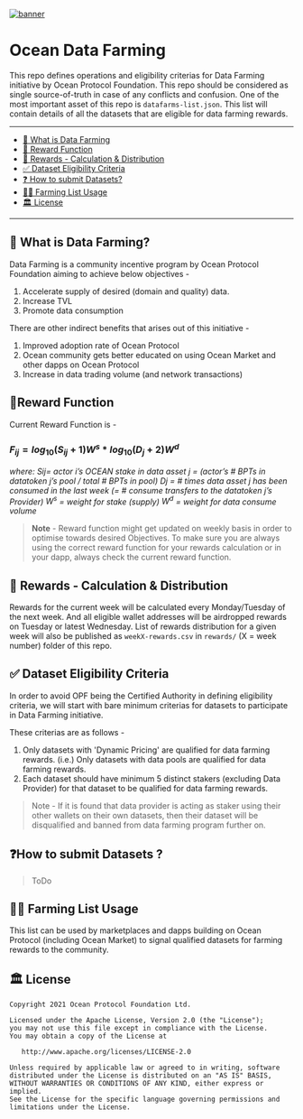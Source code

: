 [![banner](https://raw.githubusercontent.com/oceanprotocol/art/master/github/repo-banner%402x.png)](https://oceanprotocol.com)

# Ocean Data Farming

This repo defines operations and eligibility criterias for Data Farming initiative by Ocean Protocol Foundation. This repo should be considered as single source-of-truth in case of any conflicts and confusion. One of the most important asset of this repo is `datafarms-list.json`. This list will contain details of all the datasets that are eligible for data farming rewards.

---

- [🌾 What is Data Farming](#what-is-data-farming?)
- [🤑 Reward Function](#reward-function)
- [🚜 Rewards - Calculation & Distribution](#rewards-calculation-&-Distribution)
- [✅ Dataset Eligibility Criteria](#-criteria)
- [❓ How to submit Datasets?](#-list-schema)
- [🧑‍🌾 Farming List Usage](#️-list-usage)
- [🏛 License](#-license)

---

## 🌾 What is Data Farming?

Data Farming is a community incentive program by Ocean Protocol Foundation aiming to achieve below objectives -

1. Accelerate supply of desired (domain and quality) data.
2. Increase TVL
3. Promote data consumption

There are other indirect benefits that arises out of this initiative -

1. Improved adoption rate of Ocean Protocol
2. Ocean community gets better educated on using Ocean Market and other dapps on Ocean Protocol
3. Increase in data trading volume (and network transactions)

## 🤑Reward Function

Current Reward Function is -

### **$F_{ij} = log_{10}(S_{ij}+1)W^s * log_{10}(D_j+2)W^d$**

_where:
$Sij$= actor i’s OCEAN stake in data asset j = (actor’s # BPTs in datatoken j’s pool / total # BPTs in pool)
$Dj$ = # times data asset j has been consumed in the last week (= # consume transfers to the datatoken j’s Provider)
$W^s$ = weight for stake (supply)
$W^d$ = weight for data consume volume_

> **Note** - Reward function might get updated on weekly basis in order to optimise towards desired Objectives. To make sure you are always using the correct reward function for your rewards calculation or in your dapp, always check the current reward function.

## 🚜 Rewards - Calculation & Distribution

Rewards for the current week will be calculated every Monday/Tuesday of the next week. And all eligible wallet addresses will be airdropped rewards on Tuesday or latest Wednesday. List of rewards distribution for a given week will also be published as `weekX-rewards.csv` in `rewards/` (X = week number) folder of this repo.

## ✅ Dataset Eligibility Criteria

In order to avoid OPF being the Certified Authority in defining eligibility criteria, we will start with bare minimum criterias for datasets to participate in Data Farming initiative.

These criterias are as follows -

1. Only datasets with 'Dynamic Pricing' are qualified for data farming rewards. (i.e.) Only datasets with data pools are qualified for data farming rewards.
2. Each dataset should have minimum 5 distinct stakers (excluding Data Provider) for that dataset to be qualified for data farming rewards.

> Note - If it is found that data provider is acting as staker using their other wallets on their own datasets, then their dataset will be disqualified and banned from data farming program further on.

## ❓How to submit Datasets ?

> ToDo

## 🧑‍🌾 Farming List Usage

This list can be used by marketplaces and dapps building on Ocean Protocol (including Ocean Market) to signal qualified datasets for farming rewards to the community.

## 🏛 License

```text
Copyright 2021 Ocean Protocol Foundation Ltd.

Licensed under the Apache License, Version 2.0 (the "License");
you may not use this file except in compliance with the License.
You may obtain a copy of the License at

   http://www.apache.org/licenses/LICENSE-2.0

Unless required by applicable law or agreed to in writing, software
distributed under the License is distributed on an "AS IS" BASIS,
WITHOUT WARRANTIES OR CONDITIONS OF ANY KIND, either express or implied.
See the License for the specific language governing permissions and
limitations under the License.
```
